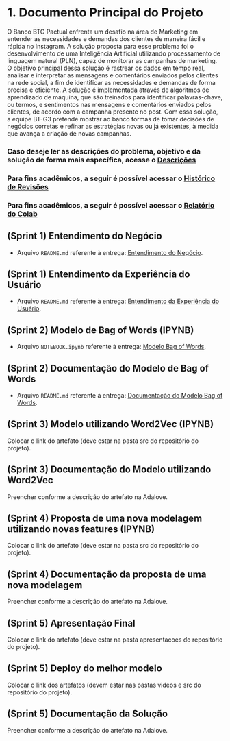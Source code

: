# 1. Documento Principal do Projeto

O Banco BTG Pactual enfrenta um desafio na área de Marketing em entender as necessidades e demandas dos clientes de maneira fácil e rápida no Instagram. A solução proposta para esse problema foi o desenvolvimento de uma Inteligência Artificial utilizando processamento de linguagem natural (PLN), capaz de monitorar as campanhas de marketing. O objetivo principal dessa solução é rastrear os dados em tempo real, analisar e interpretar as mensagens e comentários enviados pelos clientes na rede social, a fim de identificar as necessidades e demandas de forma precisa e eficiente. A solução é implementada através de algoritmos de aprendizado de máquina, que são treinados para identificar palavras-chave, ou termos, e sentimentos nas mensagens e comentários enviados pelos clientes, de acordo com a campanha presente no post. Com essa solução, a equipe BT-G3 pretende mostrar ao banco formas de tomar decisões de negócios corretas e refinar as estratégias novas ou já existentes, à medida que avança a criação de novas campanhas.

### Caso deseje ler as descrições do problema, objetivo e da solução de forma mais específica, acesse o [Descrições](https://github.com/2023M6T4-Inteli/Projeto3/blob/main/docs/outros/descricao.md)

### Para fins acadêmicos, a seguir é possível acessar o [Histórico de Revisões](https://github.com/2023M6T4-Inteli/Projeto3/blob/main/docs/outros/historico_revisao.md)

### Para fins acadêmicos, a seguir é possível acessar o [Relatório do Colab](https://github.com/2023M6T4-Inteli/Projeto3/blob/main/docs/outros/relatorio_colab.md)

## (Sprint 1) Entendimento do Negócio

- Arquivo `README.md` referente à entrega: [Entendimento do Negócio](https://github.com/2023M6T4-Inteli/Projeto3/blob/main/docs/outros/entendimento_negocio.md).

## (Sprint 1) Entendimento da Experiência do Usuário

- Arquivo `README.md` referente à entrega: [Entendimento da Experiência do Usuário](https://github.com/2023M6T4-Inteli/Projeto3/blob/main/docs/outros/entendimento_ux.md).

## (Sprint 2) Modelo de Bag of Words (IPYNB)

- Arquivo `NOTEBOOK.ipynb` referente à entrega: [Modelo Bag of Words](https://github.com/2023M6T4-Inteli/Projeto3/blob/main/src/Notebook/BT_G3_Projeto_Modulo6_V01.ipynb).

## (Sprint 2) Documentação do Modelo de Bag of Words

- Arquivo `README.md` referente à entrega: [Documentação do Modelo Bag of Words](https://github.com/2023M6T4-Inteli/Projeto3/blob/main/docs/outros/bag_of_words.md).

## (Sprint 3) Modelo utilizando Word2Vec (IPYNB)

Colocar o link do artefato (deve estar na pasta src do repositório do projeto).

## (Sprint 3) Documentação do Modelo utilizando Word2Vec

Preencher conforme a descrição do artefato na Adalove.

## (Sprint 4) Proposta de uma nova modelagem utilizando novas features (IPYNB)

Colocar o link do artefato (deve estar na pasta src do repositório do projeto).

## (Sprint 4) Documentação da proposta de uma nova modelagem

Preencher conforme a descrição do artefato na Adalove.

## (Sprint 5) Apresentação Final

Colocar o link do artefato (deve estar na pasta apresentacoes do repositório do projeto).

## (Sprint 5) Deploy do melhor modelo

Colocar o link dos artefatos (devem estar nas pastas videos e src do repositório do projeto).

## (Sprint 5) Documentação da Solução

Preencher conforme a descrição do artefato na Adalove.
